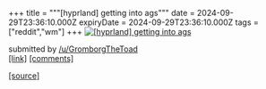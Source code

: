 +++
title = """[hyprland] getting into ags"""
date = 2024-09-29T23:36:10.000Z
expiryDate = 2024-09-29T23:36:10.000Z
tags = ["reddit","wm"]
+++
[![[hyprland] getting into ags](https://preview.redd.it/ildxxxt53urd1.png?width=640&crop=smart&auto=webp&s=460f97345005315987a0f16329769fba9dfe307d "[hyprland] getting into ags")](https://www.reddit.com/r/unixporn/comments/1fshy6h/hyprland_getting_into_ags/)

submitted by [/u/GromborgTheToad](https://www.reddit.com/user/GromborgTheToad)  
[\[link\]](https://i.redd.it/ildxxxt53urd1.png) [\[comments\]](https://www.reddit.com/r/unixporn/comments/1fshy6h/hyprland_getting_into_ags/)

[[source]](https://www.reddit.com/r/unixporn/comments/1fshy6h/hyprland_getting_into_ags/)
